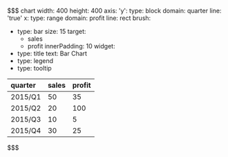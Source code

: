 
$$$ chart
width: 400
height: 400
axis:
  'y':
    type: block
    domain: quarter
    line: 'true'
  x:
    type: range
    domain: profit
    line: rect
brush:
  - type: bar
    size: 15
    target:
      - sales
      - profit
    innerPadding: 10
widget:
  - type: title
    text: Bar Chart
  - type: legend
  - type: tooltip

| quarter | sales | profit |
|:------- |:----- |:------ |
| 2015/Q1 | 50    | 35     |
| 2015/Q2 | 20    | 100    |
| 2015/Q3 | 10    | 5      |
| 2015/Q4 | 30    | 25     |
$$$
